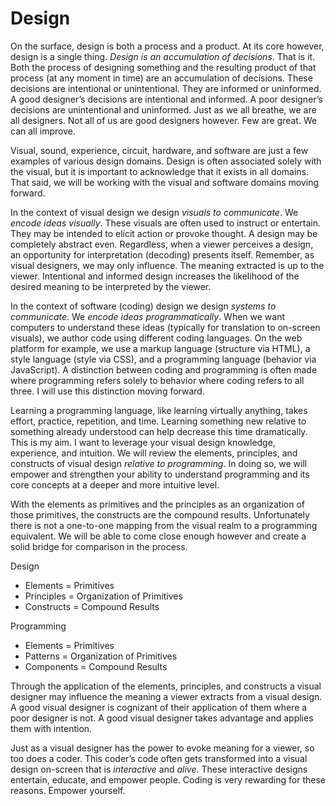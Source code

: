 # Design

On the surface, design is both a process and a product. At its core however, design is a single thing. *Design is an accumulation of decisions*. That is it. Both the process of designing something and the resulting product of that process (at any moment in time) are an accumulation of decisions. These decisions are intentional or unintentional. They are informed or uninformed. A good designer’s decisions are intentional and informed. A poor designer’s decisions are unintentional and uninformed. Just as we all breathe, we are all designers. Not all of us are good designers however. Few are great. We can all improve.

Visual, sound, experience, circuit, hardware, and software are just a few examples of various design domains. Design is often associated solely with the visual, but it is important to acknowledge that it exists in all domains. That said, we will be working with the visual and software domains moving forward.

In the context of visual design we design *visuals to communicate*. We *encode ideas visually*. These visuals are often used to instruct or entertain. They may be intended to elicit action or provoke thought. A design may be completely abstract even. Regardless, when a viewer perceives a design, an opportunity for interpretation (decoding) presents itself. Remember, as visual designers, we may only influence. The meaning extracted is up to the viewer. Intentional and informed design increases the likelihood of the desired meaning to be interpreted by the viewer.

In the context of software (coding) design we design *systems to communicate*. We *encode ideas programmatically*. When we want computers to understand these ideas (typically for translation to on-screen visuals), we author code using different coding languages. On the web platform for example, we use a markup language (structure via HTML), a style language (style via CSS), and a programming language (behavior via JavaScript). A distinction between coding and programming is often made where programming refers solely to behavior where coding refers to all three. I will use this distinction moving forward.

Learning a programming language, like learning virtually anything, takes effort, practice, repetition, and time. Learning something new relative to something already understood can help decrease this time dramatically. This is my aim. I want to leverage your visual design knowledge, experience, and intuition. We will review the elements, principles, and constructs of visual design *relative to programming*. In doing so, we will empower and strengthen your ability to understand programming and its core concepts at a deeper and more intuitive level.

With the elements as primitives and the principles as an organization of those primitives, the constructs are the compound results. Unfortunately there is not a one-to-one mapping from the visual realm to a programming equivalent. We will be able to come close enough however and create a solid bridge for comparison in the process.

Design
- Elements = Primitives
- Principles = Organization of Primitives
- Constructs = Compound Results

Programming
- Elements = Primitives
- Patterns = Organization of Primitives
- Components = Compound Results

Through the application of the elements, principles, and constructs a visual designer may influence the meaning a viewer extracts from a visual design. A good visual designer is cognizant of their application of them where a poor designer is not. A good visual designer takes advantage and applies them with intention.

Just as a visual designer has the power to evoke meaning for a viewer, so too does a coder. This coder’s code often gets transformed into a visual design on-screen that is *interactive* and *alive*. These interactive designs entertain, educate, and empower people. Coding is very rewarding for these reasons. Empower yourself.

